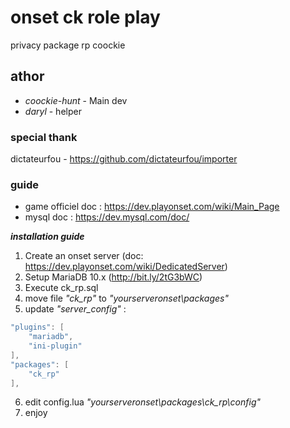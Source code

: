 # onset ck role play
privacy package rp coockie
## athor
- *coockie-hunt* - Main dev
- *daryl* - helper

### special thank
dictateurfou - https://github.com/dictateurfou/importer

### guide
- game officiel doc : https://dev.playonset.com/wiki/Main_Page
- mysql doc : https://dev.mysql.com/doc/

***installation guide***
1. Create an onset server (doc: https://dev.playonset.com/wiki/DedicatedServer)
2. Setup MariaDB 10.x (http://bit.ly/2tG3bWC)
3. Execute ck_rp.sql
4. move file *"ck_rp"* to *"yourserveronset\packages"*
5. update *"server_config"*  :
```lua
"plugins": [
	"mariadb",
	"ini-plugin"
],
"packages": [
	"ck_rp"
],
```
6. edit config.lua *"yourserveronset\packages\ck_rp\config"*
7. enjoy

